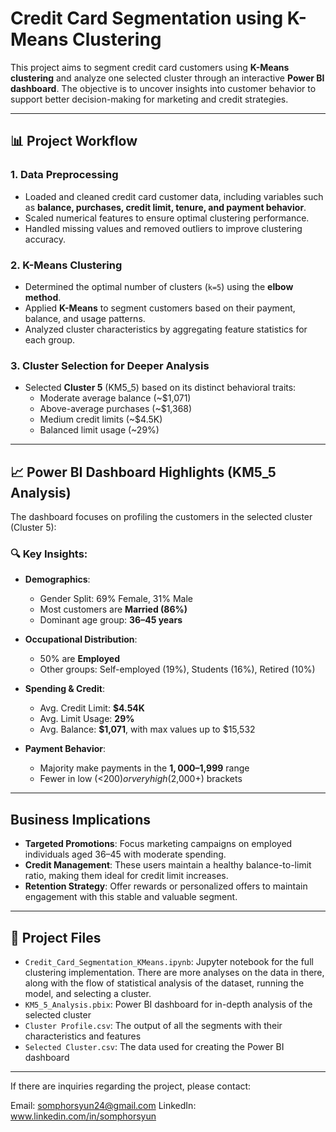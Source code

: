 # Credit Card Segmentation using K-Means Clustering

This project aims to segment credit card customers using **K-Means clustering** and analyze one selected cluster through an interactive **Power BI dashboard**. The objective is to uncover insights into customer behavior to support better decision-making for marketing and credit strategies.

---

## 📊 Project Workflow

### 1. **Data Preprocessing**
- Loaded and cleaned credit card customer data, including variables such as **balance, purchases, credit limit, tenure, and payment behavior**.
- Scaled numerical features to ensure optimal clustering performance.
- Handled missing values and removed outliers to improve clustering accuracy.

### 2. **K-Means Clustering**
- Determined the optimal number of clusters (`k=5`) using the **elbow method**.
- Applied **K-Means** to segment customers based on their payment, balance, and usage patterns.
- Analyzed cluster characteristics by aggregating feature statistics for each group.

### 3. **Cluster Selection for Deeper Analysis**
- Selected **Cluster 5** (KM5_5) based on its distinct behavioral traits:
  - Moderate average balance (~$1,071)
  - Above-average purchases (~$1,368)
  - Medium credit limits (~$4.5K)
  - Balanced limit usage (~29%)
 
---

## 📈 Power BI Dashboard Highlights (KM5_5 Analysis)

The dashboard focuses on profiling the customers in the selected cluster (Cluster 5):
### 🔍 Key Insights:
- **Demographics**:
  - Gender Split: 69% Female, 31% Male
  - Most customers are **Married (86%)**
  - Dominant age group: **36–45 years**

- **Occupational Distribution**:
  - 50% are **Employed**
  - Other groups: Self-employed (19%), Students (16%), Retired (10%)

- **Spending & Credit**:
  - Avg. Credit Limit: **$4.54K**
  - Avg. Limit Usage: **29%**
  - Avg. Balance: **$1,071**, with max values up to $15,532

- **Payment Behavior**:
  - Majority make payments in the **$1,000–$1,999** range
  - Fewer in low (<$200) or very high ($2,000+) brackets

---

## Business Implications
- **Targeted Promotions**: Focus marketing campaigns on employed individuals aged 36–45 with moderate spending.
- **Credit Management**: These users maintain a healthy balance-to-limit ratio, making them ideal for credit limit increases.
- **Retention Strategy**: Offer rewards or personalized offers to maintain engagement with this stable and valuable segment.

---

## 📁 Project Files
- `Credit_Card_Segmentation_KMeans.ipynb`: Jupyter notebook for the full clustering implementation. There are more analyses on the data in there, along with the flow of statistical analysis of the dataset, running the model, and selecting a cluster.
- `KM5_5_Analysis.pbix`: Power BI dashboard for in-depth analysis of the selected cluster
- `Cluster Profile.csv`: The output of all the segments with their characteristics and features
- `Selected Cluster.csv`: The data used for creating the Power BI dashboard

---
If there are inquiries regarding the project, please contact:

Email: somphorsyun24@gmail.com
LinkedIn: www.linkedin.com/in/somphorsyun
